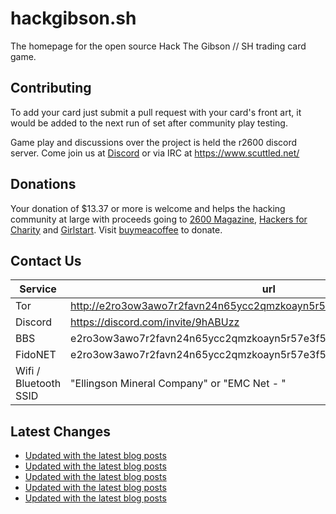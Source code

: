 # hackgibson.sh
The homepage for the open source Hack The Gibson // SH trading card game.


## Contributing

To add your card just submit a pull request with your card's front art, it would be added to the next run of set after community play testing.

Game play and discussions over the project is held the r2600 discord server. Come join us at [Discord](https://discord.com/invite/9hABUzz) or via IRC at https://www.scuttled.net/


## Donations

Your donation of $13.37 or more is welcome and helps the hacking community at large with proceeds going to [2600 Magazine](https://2600.com/), [Hackers for Charity](https://hackersforcharity.org) and [Girlstart](https://girlstart.org).  Visit [buymeacoffee](https://www.buymeacoffee.com/hackgibson.sh) to donate.


## Contact Us

Service | url
-|-
Tor | http://e2ro3ow3awo7r2favn24n65ycc2qmzkoayn5r57e3f56nvjwdcgg32ad.onion
Discord | https://discord.com/invite/9hABUzz
BBS | e2ro3ow3awo7r2favn24n65ycc2qmzkoayn5r57e3f56nvjwdcgg32ad.onion:23
FidoNET | e2ro3ow3awo7r2favn24n65ycc2qmzkoayn5r57e3f56nvjwdcgg32ad.onion:24554
Wifi / Bluetooth SSID | "Ellingson Mineral Company" or "EMC Net - <fidonet address>"

## Latest Changes
<!-- BLOG-POST-LIST:START -->
- [Updated with the latest blog posts](https://github.com/DFW2600/hackgibson.sh/commit/88ae3805bbf84d2493940d515a8fcfed23ccf4ea)
- [Updated with the latest blog posts](https://github.com/DFW2600/hackgibson.sh/commit/0a7c5da7d6917f34d5981e24c862afecdc456ce1)
- [Updated with the latest blog posts](https://github.com/DFW2600/hackgibson.sh/commit/95b20b6dc5e13fad8c92c98835f016d071db9498)
- [Updated with the latest blog posts](https://github.com/DFW2600/hackgibson.sh/commit/53d6e1c073accb2de90896cdfb1c5f97e71dcb2d)
- [Updated with the latest blog posts](https://github.com/DFW2600/hackgibson.sh/commit/f306fe2d8fb32374b855789a5e786251ccb27ff7)
<!-- BLOG-POST-LIST:END -->
